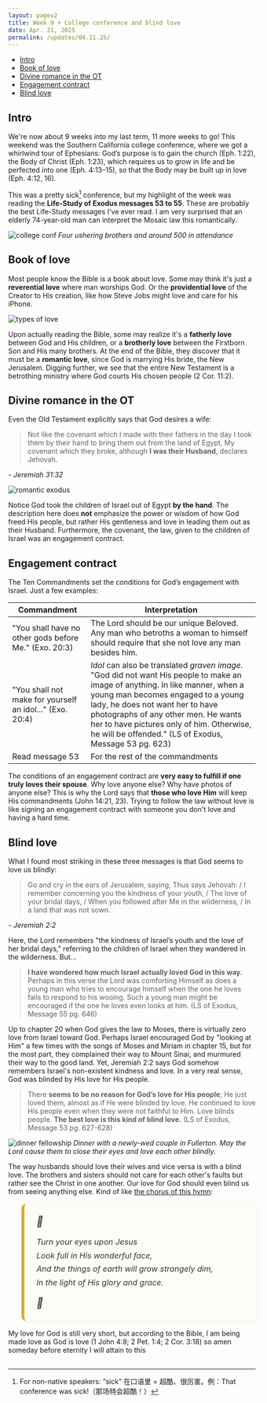 ```yaml
---
layout: pagev2
title: Week 9 + College conference and blind love
date: Apr. 21, 2025
permalink: /updates/04.21.25/
---
```

- [Intro](#intro)
- [Book of love](#book-of-love)
- [Divine romance in the OT](#divine-romance-in-the-ot)
- [Engagement contract](#engagement-contract)
- [Blind love](#blind-love)

## Intro

We're now about 9 weeks into my last term, 11 more weeks to go! This weekend was the Southern California college conference, where we got a whirlwind tour of Ephesians: God’s purpose is to gain the church (Eph. 1:22), the Body of Christ (Eph. 1:23), which requires us to grow in life and be perfected into one (Eph. 4:13–15), so that the Body may be built up in love (Eph. 4:12, 16). 

This was a pretty sick[^1] conference, but my highlight of the week was reading the **Life-Study of Exodus messages 53 to 55**. These are probably the best Life-Study messages I've ever read. I am very surprised that an elderly 74-year-old man can interpret the Mosaic law this romantically.

![college conf](../../img/04.21.25.2.webp)
*Four ushering brothers and around 500 in attendance*


## Book of love

Most people know the Bible is a book about love. Some may think it's just a **reverential love** where man worships God. Or the **providential love** of the Creator to His creation, like how Steve Jobs might love and care for his iPhone. 

![types of love](../../img/04.21.25.3.webp)

Upon actually reading the Bible, some may realize it's a **fatherly love** between God and His children, or a **brotherly love** between the Firstborn Son and His many brothers. At the end of the Bible, they discover that it must be a **romantic love**, since God is marrying His bride, the New Jerusalem. Digging further, we see that the entire New Testament is a betrothing ministry where God courts His chosen people (2 Cor. 11:2).

## Divine romance in the OT

Even the Old Testament explicitly says that God desires a wife:

>Not like the covenant which I made with their fathers in the day I took them by their hand to bring them out from the land of Egypt, My covenant which they broke, although **I was their Husband**, declares Jehovah.

*\- Jeremiah 31:32*

![romantic exodus](../../img/04.21.25.1.webp)

Notice God took the children of Israel out of Egypt **by the hand**. The description here does **not** emphasize the power or wisdom of how God freed His people, but rather His gentleness and love in leading them out as their Husband. Furthermore, the covenant, the law, given to the children of Israel was an engagement contract. 

## Engagement contract

The Ten Commandments set the conditions for God’s engagement with Israel. Just a few examples: 

| Commandment | Interpretation |
| --- | --- |
| "You shall have no other gods before Me." (Exo. 20:3) | The Lord should be our unique Beloved. Any man who betroths a woman to himself should require that she not love any man besides him. 
| "You shall not make for yourself an idol..." (Exo. 20:4) | *Idol* can also be translated *graven image*. "God did not want His people to make an image of anything. In like manner, when a young man becomes engaged to a young lady, he does not want her to have photographs of any other men. He wants her to have pictures only of him. Otherwise, he will be offended." (LS of Exodus, Message 53 pg. 623) |
| Read message 53 | For the rest of the commandments |

The conditions of an engagement contract are **very easy to fulfill if one truly loves their spouse**. Why love anyone else? Why have photos of anyone else? This is why the Lord says that **those who love Him** will keep His commandments (John 14:21, 23). Trying to follow the law without love is like signing an engagement contract with someone you don't love and having a hard time. 

## Blind love

What I found most striking in these three messages is that God seems to love us blindly: 

>Go and cry in the ears of Jerusalem, saying, Thus says Jehovah: / I remember concerning you the kindness of your youth, / The love of your bridal days, / When you followed after Me in the wilderness, / In a land that was not sown.

*\- Jeremiah 2:2*

Here, the Lord remembers "the kindness of Israel’s youth and the love of her bridal days," referring to the children of Israel when they wandered in the wilderness. But...

>**I have wondered how much Israel actually loved God in this way.** Perhaps in this verse the Lord was comforting Himself as does a young man who tries to encourage himself when the one he loves fails to respond to his wooing. Such a young man might be encouraged if the one he loves even looks at him. (LS of Exodus, Message 55 pg. 646)

Up to chapter 20 when God gives the law to Moses, there is virtually zero love from Israel toward God. Perhaps Israel encouraged God by "looking at Him" a few times with the songs of Moses and Miriam in chapter 15, but for the most part, they complained their way to Mount Sinai, and murmured their way to the good land. Yet, Jeremiah 2:2 says God somehow remembers Israel's non-existent kindness and love. In a very real sense, God was blinded by His love for His people.

>There **seems to be no reason for God’s love for His people**; He just loved them, almost as if He were blinded by love. He continued to love His people even when they were not faithful to Him. Love blinds people. **The best love is this kind of blind love.** (LS of Exodus, Message 53 pg. 627-628)

![dinner fellowship](../../img/04.21.25.4.webp)
*Dinner with a newly-wed couple in Fullerton. May the Lord cause them to close their eyes and love each other blindly.*

The way husbands should love their wives and vice versa is with a blind love. The brothers and sisters should not care for each other's faults but rather see the Christ in one another. Our love for God should even blind us from seeing anything else. Kind of like [the chorus of this hymn](https://www.hymnal.net/en/hymn/h/645):

<blockquote style="background: #fefcf6; border-left: 6px solid #d4af37; padding: 1.2em 1.5em; font-style: italic; font-size: 1.15em; line-height: 1.7; border-radius: 10px; position: relative; color: #333; box-shadow: 2px 2px 12px rgba(0,0,0,0.05);">
  <div style="font-size: 1.3em; margin-bottom: 0.5em;">🎵</div>
  Turn your eyes upon Jesus <br>
  Look full in His wonderful face, <br>
  And the things of earth will grow strangely dim, <br>
  In the light of His glory and grace. <br>
  <div style="font-size: 1.3em; margin-top: 0.5em;">🎵</div>
</blockquote>

My love for God is still very short, but according to the Bible, I am being made love as God is love (1 John 4:8; 2 Pet. 1:4; 2 Cor. 3:18) so amen someday before eternity I will attain to this

<h2></h2>

[^1]: For non-native speakers: “sick” 在口语里 = 超酷、很厉害。例：That conference was sick!（那场特会超酷！）